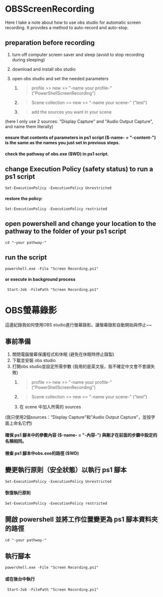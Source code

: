 # OBSScreenRecording
Here I take a note about how to use obs studio for automatic screen recording. It provides a method to auto-record and auto-stop.

## preparation before recording
1. turn off computer screen saver and sleep (avoid to stop recording during sleeping)
2. download and install obs studio
3. open obs studio and set the needed parameters

    1. > profile >> new >> "-name your profile-" ("PowerShellScreenRecording")

    2. > Scene collection >> new >>  "-name your scene-" ("test")

    3. > add the sources you want in your scene 
   
(here I only use 2 sources: "Display Capture" and "Audio Output Capture", and name them literally)

#### ensure that contents of parameters in ps1 script ($-name- = "-content-") is the same as the names you just set in previous steps.
#### check the pathway of obs.exe ($WD) in ps1 script.
## change Execution Policy (safety status) to run a ps1 script
    Set-ExecutionPolicy -ExecutionPolicy Unrestricted
  #### restore the policy:
    Set-ExecutionPolicy -ExecutionPolicy restricted
## open powershell and change your location to the pathway to the folder of your ps1 script
    cd "-your pathway-"
## run the script
    powershell.exe -File "Screen Recording.ps1"
#### or execute in background process
     Start-Job -FilePath "Screen Recording.ps1" 

# OBS螢幕錄影
  這邊紀錄我如何使用OBS studio進行螢幕錄影。讓螢幕錄影自動開始與停止~~
  ## 事前準備
1. 關閉電腦螢幕保護程式和休眠 (避免在休眠時停止錄製)
2. 下載並安裝 obs studio
3. 打開obs studio並設定所需參數 (我用的是英文版，我不確定中文會不會讀失敗)
    1. > profile >> new >> "-name your profile-" ("PowerShellScreenRecording")

    2. > Scene collection >> new >>  "-name your scene-" ("test")

    3.	在 scene 中加入所需的 sources 
   
(我只使用2個sources："Display Capture"和"Audio Output Capture"，並按字面上命名它們)

#### 確保 ps1 腳本中的參數內容 ($-name- = "-內容-") 與剛才在前面的步驟中設定的名稱相同。
#### 檢查 ps1 腳本中obs.exe的路徑 ($WD)
## 變更執行原則（安全狀態）以執行 ps1 腳本
    Set-ExecutionPolicy -ExecutionPolicy Unrestricted
  #### 恢復執行原則
    Set-ExecutionPolicy -ExecutionPolicy restricted
## 開啟 powershell 並將工作位置變更為 ps1 腳本資料夾的路徑
    cd "-your pathway-"
## 執行腳本
    powershell.exe -File "Screen Recording.ps1"
#### 或在後台中執行
     Start-Job -FilePath "Screen Recording.ps1" 

